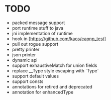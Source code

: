 TODO
====

* packed message support
* port runtime stuff to java
* jni implementation of runtime
* hook in [https://github.com/kaos/capnp_test]
* pull out rogue support
* pretty printer
* json printer
* dynamic api
* support exhaustiveMatch for union fields
* replace __Type style escaping with \`Type\`
* support default values
* support consts
* annotations for retired and deprecated
* annotation for enhancedType
